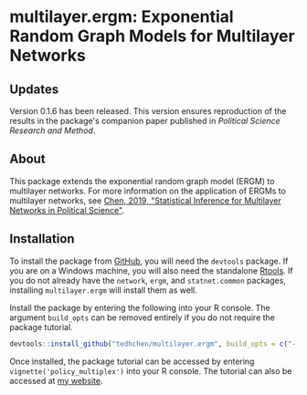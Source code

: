 
<!-- README.md is generated from README.Rmd. Please edit that file -->
multilayer.ergm: Exponential Random Graph Models for Multilayer Networks
========================================================================

Updates
-------

Version 0.1.6 has been released. This version ensures reproduction of the results in the package's companion paper published in *Political Science Research and Method*.

About
-----

This package extends the exponential random graph model (ERGM) to multilayer networks. For more information on the application of ERGMs to multilayer networks, see [Chen, 2019, "Statistical Inference for Multilayer Networks in Political Science"](https://papers.ssrn.com/sol3/papers.cfm?abstract_id=3189835).

Installation
------------

To install the package from [GitHub](https://github.com/tedhchen/multilayer.ergm), you will need the `devtools` package. If you are on a Windows machine, you will also need the standalone [Rtools](https://cran.r-project.org/bin/windows/Rtools/). If you do not already have the `network`, `ergm`, and `statnet.common` packages, installing `multilayer.ergm` will install them as well.

Install the package by entering the following into your R console. The argument `build_opts` can be removed entirely if you do not require the package tutorial.

``` r
devtools::install_github("tedhchen/multilayer.ergm", build_opts = c("--no-resave-data", "--no-manual"))
```

Once installed, the package tutorial can be accessed by entering `vignette('policy_multiplex')` into your R console. The tutorial can also be accessed at [my website](https://tedhchen.com/pages/policy_multiplex.html).
